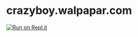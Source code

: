 # crazyboy.walpapar.com
[![Run on Repl.it](https://replit.com/badge/github/crazynicky/undefined)](https://replit.com/new/github/crazynicky/undefined)

